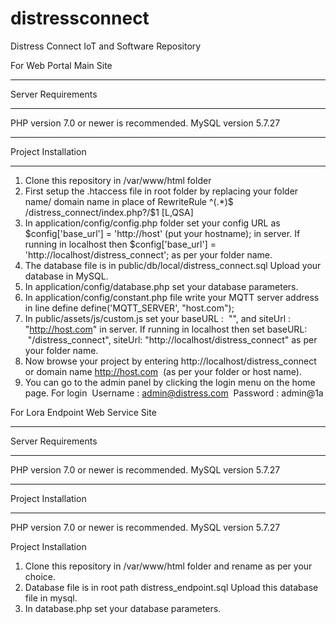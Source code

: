 # distressconnect
Distress Connect IoT and Software Repository

For Web Portal Main Site
*******************
Server Requirements
*******************
PHP version 7.0 or newer is recommended.
MySQL version 5.7.27

************
Project Installation
************
1. Clone this repository in /var/www/html folder
2. First setup the .htaccess file in root folder by replacing your folder name/ domain name in place of RewriteRule ^(.*)$ /distress_connect/index.php?/$1 [L,QSA] 
3. In application/config/config.php folder set your config URL as $config['base_url'] = 'http://host' (put your hostname); in server. If running in localhost then $config['base_url'] = 'http://localhost/distress_connect'; as per your folder name.
4. The database file is in public/db/local/distress_connect.sql Upload your database in MySQL.
5. In application/config/database.php set your database parameters.
6. In application/config/constant.php file write your MQTT server address in line define    define('MQTT_SERVER', "host.com"); 
7. In public/assets/js/custom.js set your baseURL :  "", and siteUrl : "http://host.com" in server. If running in localhost then set baseURL:  "/distress_connect", siteUrl: "http://localhost/distress_connect" as per your folder name.
8. Now browse your project by entering http://localhost/distress_connect or domain name http://host.com  (as per your folder or host name).
9. You can go to the admin panel by clicking the login menu on the home page. For login 
Username : admin@distress.com 
Password : admin@1a

For Lora Endpoint Web Service Site
*******************
Server Requirements
*******************
PHP version 7.0 or newer is recommended.
MySQL version 5.7.27

************
Project Installation
************

PHP version 7.0 or newer is recommended. MySQL version 5.7.27

Project Installation
1. Clone this repository in /var/www/html folder and rename as per your choice.
2. Database file is in root path distress_endpoint.sql Upload this database file in mysql.
3. In database.php set your database parameters.
